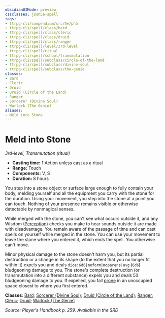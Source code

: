 ```yaml
---
obsidianUIMode: preview
cssclasses: json5e-spell
tags:
- ttrpg-cli/compendium/src/5e/phb
- ttrpg-cli/spell/class/bard
- ttrpg-cli/spell/class/cleric
- ttrpg-cli/spell/class/druid
- ttrpg-cli/spell/class/ranger
- ttrpg-cli/spell/level/3rd-level
- ttrpg-cli/spell/ritual
- ttrpg-cli/spell/school/transmutation
- ttrpg-cli/spell/subclass/circle-of-the-land
- ttrpg-cli/spell/subclass/divine-soul
- ttrpg-cli/spell/subclass/the-genie
classes:
- Bard
- Cleric
- Druid
- Druid (Circle of the Land)
- Ranger
- Sorcerer (Divine Soul)
- Warlock (The Genie)
aliases:
- Meld into Stone
---
```

# Meld into Stone
*3rd-level, Transmutation (ritual)*  


- **Casting time:** 1 Action unless cast as a ritual
- **Range:** Touch
- **Components:** V, S
- **Duration:** 8 hours

You step into a stone object or surface large enough to fully contain your body, melding yourself and all the equipment you carry with the stone for the duration. Using your movement, you step into the stone at a point you can touch. Nothing of your presence remains visible or otherwise detectable by nonmagical senses.

While merged with the stone, you can't see what occurs outside it, and any Wisdom ([Perception](/3-Mechanics/CLI/Rules/skills.md#Perception)) checks you make to hear sounds outside it are made with disadvantage. You remain aware of the passage of time and can cast spells on yourself while merged in the stone. You can use your movement to leave the stone where you entered it, which ends the spell. You otherwise can't move.

Minor physical damage to the stone doesn't harm you, but its partial destruction or a change in its shape (to the extent that you no longer fit within it) expels you and deals `dice:6d6|noform|noparens|avg` (`6d6`) bludgeoning damage to you. The stone's complete destruction (or transmutation into a different substance) expels you and deals 50 bludgeoning damage to you. If expelled, you fall [prone](/3-Mechanics/CLI/Rules/conditions.md#Prone) in an unoccupied space closest to where you first entered.

**Classes**: [Bard](/3-Mechanics/CLI/Compendium/lists/list-spells-classes-bard.md); [Sorcerer (Divine Soul)](/3-Mechanics/CLI/Compendium/lists/list-spells-classes-divine-soul-xge.md "subclass=XGE"); [Druid (Circle of the Land)](/3-Mechanics/CLI/Compendium/lists/list-spells-classes-circle-of-the-land.md); [Ranger](/3-Mechanics/CLI/Compendium/lists/list-spells-classes-ranger.md); [Cleric](/3-Mechanics/CLI/Compendium/lists/list-spells-classes-cleric.md); [Druid](/3-Mechanics/CLI/Compendium/lists/list-spells-classes-druid.md); [Warlock (The Genie)](/3-Mechanics/CLI/Compendium/lists/list-spells-classes-the-genie-tce.md "subclass=TCE")

*Source: Player's Handbook p. 259. Available in the <span title='Systems Reference Document (5.1)'>SRD</span>*